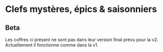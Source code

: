 # Clefs mystères, épics & saisonniers

## Beta 

Les coffres ci présent ne sont pas dans leur version final prévu pour la v2. Actuellement il fonctionne comme dans la v1.

